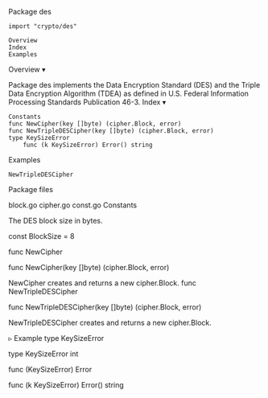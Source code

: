
 Package des

    import "crypto/des"

    Overview
    Index
    Examples

Overview ▾

Package des implements the Data Encryption Standard (DES) and the Triple Data Encryption Algorithm (TDEA) as defined in U.S. Federal Information Processing Standards Publication 46-3.
Index ▾

    Constants
    func NewCipher(key []byte) (cipher.Block, error)
    func NewTripleDESCipher(key []byte) (cipher.Block, error)
    type KeySizeError
        func (k KeySizeError) Error() string

Examples

    NewTripleDESCipher

Package files

block.go cipher.go const.go
Constants

The DES block size in bytes.

const BlockSize = 8

func NewCipher

func NewCipher(key []byte) (cipher.Block, error)

NewCipher creates and returns a new cipher.Block.
func NewTripleDESCipher

func NewTripleDESCipher(key []byte) (cipher.Block, error)

NewTripleDESCipher creates and returns a new cipher.Block.

▹ Example
type KeySizeError

type KeySizeError int

func (KeySizeError) Error

func (k KeySizeError) Error() string
